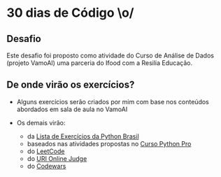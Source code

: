 # 30 dias de Código \o/

## Desafio 

Este desafio foi proposto como atividade do Curso de Análise de Dados (projeto VamoAI) uma parceria do Ifood com a Resilia Educação.  


## De onde virão os exercícios?

* Alguns exercícios serão criados por mim com base nos conteúdos abordados em sala de aula no VamoAI

* Os demais virão:
  * da [Lista de Exercícios da Python Brasil](https://wiki.python.org.br/ListaDeExercicios)
  * baseados nas atividades propostas no [Curso Python Pro](https://www.python.pro.br)
  * do [LeetCode](https://leetcode.com/)
  * do [URI Online Judge](https://www.urionlinejudge.com.br/judge/pt/login)
  * do [Codewars](https://www.codewars.com/)
  
